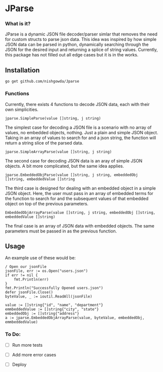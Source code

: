 # JParse

### What is it?
JParse is a dynamic JSON file decoder/parser simlar that removes the need for custom structs to parse json data. This idea was inspired by how simple JSON data can be parsed in python, dynamically searching through the JSON for the desired input and returning a splice of string values. Currently, this package has not filled out all edge cases but it is in the works. 

## Installation
``` go get github.com/nishgowda/Jparse ```

### Functions 
Currently, there exists 4 functions to decode JSON data, each with their own simplicities.

```
jparse.SimpleParse(value []string, j string)
```
The simplest case for decoding a JSON file is a scenario with no array of values, no embedded objects, nothing. Just a plain and simple JSON object. Taking in an array of values to search for and a json string, the function will return a string slice of the parsed data.

```
jparse.SimpleArrayParse(value []string, j string)
```
The second case for decoding JSON data is an aray of simple JSON objects. A bit more complicated, but the same idea applies. 

```
jparse.EmbeddedObjParse(value []string, j string, embeddedObj []string, embeddedValue []string
```
The third case is designed for dealing with an embedded object in a simple JSON object. Here, the user must pass in an array of embedded terms for the function to search for and the subsequent values of that embedded object on top of the previous parameters. 

```
EmbeddedObjArrayParse(value []string, j string, embeddedObj []string, embeddedValue []string)
```
The final case is an array of JSON data with embedded objects. The same parameters must be passed in as the previous function. 

## Usage
An example use of these would be:
```
/ Open our jsonFile
jsonFile, err := os.Open("users.json")
if err != nil {
    fmt.Println(err)
}
fmt.Println("Successfully Opened users.json")
defer jsonFile.Close()
byteValue, _ := ioutil.ReadAll(jsonFile)

value := []string{"id", "name", "department"}
emmbeddedValue := []string{"city", "state"}
embeddedObj := []string{"address"}
a := jparse.EmbeddedObjArrayParse(value, byteValue, embeddedObj, emmbeddedValue)
```
### To Do:
- [ ] Run more tests
- [ ] Add more error cases
- [ ] Deploy
  
